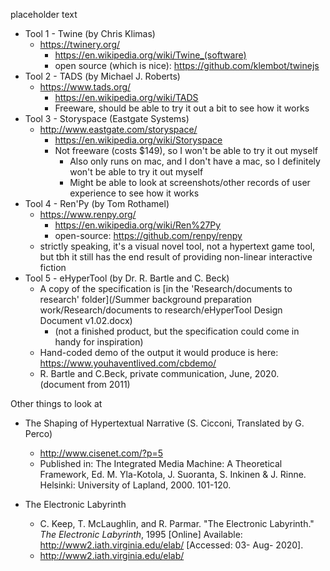 placeholder text

* Tool 1 - Twine (by Chris Klimas)
    * https://twinery.org/
        * https://en.wikipedia.org/wiki/Twine_(software)
        * open source (which is nice): https://github.com/klembot/twinejs
* Tool 2 - TADS (by Michael J. Roberts)  
    * https://www.tads.org/
        * https://en.wikipedia.org/wiki/TADS
        * Freeware, should be able to try it out a bit to see how it works
* Tool 3 - Storyspace (Eastgate Systems)
    * http://www.eastgate.com/storyspace/
        * https://en.wikipedia.org/wiki/Storyspace
        * Not freeware (costs $149), so I won't be able to try it out myself
            * Also only runs on mac, and I don't have a mac, so I definitely won't be able to try it out myself
            * Might be able to look at screenshots/other records of user experience to see how it works
* Tool 4 - Ren'Py (by Tom Rothamel)
    * https://www.renpy.org/
        * https://en.wikipedia.org/wiki/Ren%27Py
        * open-source: https://github.com/renpy/renpy
    * strictly speaking, it's a visual novel tool, not a hypertext game tool,
    but tbh it still has the end result of providing non-linear interactive fiction
* Tool 5 - eHyperTool  (by Dr. R. Bartle and C. Beck)
    * A copy of the specification is [in the 'Research/documents to research' folder](/Summer background preparation work/Research/documents to research/eHyperTool Design Document v1.02.docx)
        * (not a finished product, but the specification could come in handy for inspiration)
    * Hand-coded demo of the output it would produce is here: https://www.youhaventlived.com/cbdemo/
    *   R. Bartle and C.Beck, private communication, June, 2020. (document from 2011)
    
    
Other things to look at

* The Shaping of Hypertextual Narrative (S. Cicconi, Translated by G. Perco)
    * http://www.cisenet.com/?p=5
    * Published in: The Integrated Media Machine: A Theoretical Framework, Ed. M. Yla-Kotola, J. Suoranta, S. Inkinen & J. Rinne. Helsinki: University of Lapland, 2000. 101-120.
    
* The Electronic Labyrinth
    * C. Keep, T. McLaughlin, and R. Parmar. "The Electronic Labyrinth." *The Electronic Labyrinth*, 1995 [Online] Available: http://www2.iath.virginia.edu/elab/ [Accessed: 03- Aug- 2020].
    * http://www2.iath.virginia.edu/elab/